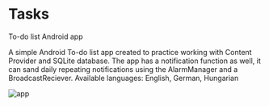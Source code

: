 # Tasks
To-do list Android app

A simple Android To-do list app created to practice working with Content Provider and SQLite database. The app has a notification function as well, it can sand daily repeating notifications using the AlarmManager and a BroadcastReciever. 
Available languages: English, German, Hungarian 


![app](https://user-images.githubusercontent.com/27861534/39970369-650a3e54-56ea-11e8-9754-5752c6bd3ad5.jpg)
